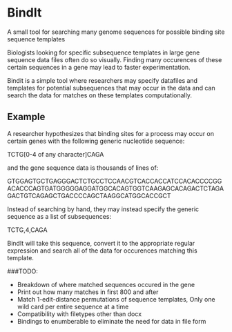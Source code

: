 # BindIt
A small tool for searching many genome sequences for possible binding site sequence templates

Biologists looking for specific subsequence templates in large gene sequence data files often do so visually.
Finding many occurences of these certain sequences in a gene may lead to faster experimentation.

Bindit is a simple tool where researchers may specify datafiles and templates for potential subsequences that may occur in the data and can search the data for matches on these templates computationally.

## Example
A researcher hypothesizes that binding sites for a process may occur on certain genes with the following generic nucleotide sequence:

TCTG[0-4 of any character]CAGA

and the gene sequence data is thousands of lines of:

GTGGAGTGCTGAGGGACTCTGCCTCCAACGTCACCACCATCCACACCCCGGACACCCAGTGATGGGGGAGGATGGCACAGTGGTCAAGAGCACAGACTCTAGAGACTGTCAGAGCTGACCCCAGCTAAGGCATGGCACCGCT

Instead of searching by hand, they may instead specify the generic sequence as a list of subsequences:

TCTG,4,CAGA

BindIt will take this sequence, convert it to the appropriate regular expression and search all of the data for occurences matching this template.

###TODO:
* Breakdown of where matched sequences occured in the gene
* Print out how many matches in first 800 and after
* Match 1-edit-distance permutations of sequence templates, Only one wild card per entire sequence at a time
* Compatibility with filetypes other than docx
* Bindings to enumberable to eliminate the need for data in file form
